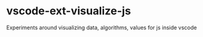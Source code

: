 # vscode-ext-visualize-js
Experiments around visualizing data, algorithms, values for js inside vscode
